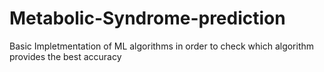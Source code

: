 # Metabolic-Syndrome-prediction
Basic Impletmentation of ML algorithms in order to check which algorithm provides the best accuracy
